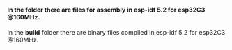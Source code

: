 #### In the folder there are files for assembly in esp-idf 5.2 for esp32C3 @160MHz.<br>
In the **build** folder there are binary files compiled in esp-idf 5.2 for esp32C3 @160MHz.<br>
